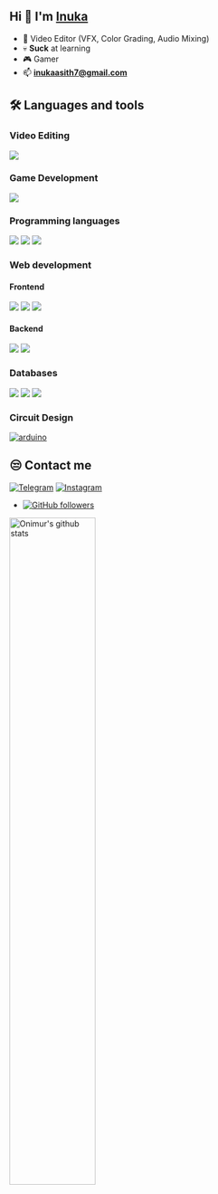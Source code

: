 ## Hi 👋 I'm [Inuka](https://github.com/InukaAsith) 

- 🎥 Video Editor (VFX, Color Grading, Audio Mixing)
- 💀 **Suck** at learning
- 🎮 Gamer
- 📫 **inukaasith7@gmail.com**

## 🛠️ Languages and tools

### Video Editing
<a href="#"><img src="https://img.icons8.com/color/48/davinci-resolve.png"/></a>


### Game Development
<a href="#"><img src="https://img.icons8.com/color/48/unreal-engine.png"/></a>


### Programming languages
<a href="#"><img src="https://img.icons8.com/fluency/48/null/python.png"/></a>
<a href="#"><img src="https://img.icons8.com/fluency/48/null/javascript.png"/></a>
<a href="#"><img src="https://img.icons8.com/color/48/java-coffee-cup-logo--v1.png"/></a>


### Web development
#### Frontend
<a href="#"><img src="https://img.icons8.com/fluency/48/null/html-5.png"/></a>
<a href="#"><img src="https://img.icons8.com/fluency/48/null/css3.png"/></a>
<a href="#"><img src="https://img.icons8.com/fluency/48/null/javascript.png"/></a>

#### Backend
<a href="#"><img src="https://img.icons8.com/color/48/django.png"></a>
<a href="#"><img src="https://img.icons8.com/color/48/api-settings.png"/></a>



### Databases
<a href="https://www.mysql.com" target="_blank"><img src="https://img.icons8.com/fluency/48/null/mysql-logo.png"/></a>
<a href="https://www.postgresql.org" target="_blank"><img src="https://img.icons8.com/color/48/null/postgreesql.png"/></a>
<a href="https://www.mongodb.com" target="_blank"><img src="https://img.icons8.com/external-tal-revivo-color-tal-revivo/48/null/external-mongodb-a-cross-platform-document-oriented-database-program-logo-color-tal-revivo.png"/></a>



### Circuit Design
<a href="h#"><img src="https://img.icons8.com/fluency/48/arduino.png" alt="arduino"/></a>


## 😒 Contact me
<a href="https://telegram.me/InukaAsith" target="_blank"><img src="https://img.icons8.com/fluency/48/000000/telegram-app.png" alt="Telegram"></a>
<a href="https://www.instagram.com/Inukaasith6" target="_blank"><img src="https://img.icons8.com/fluency/48/000000/instagram-new.png" alt="Instagram"></a>


- [![GitHub followers](https://img.shields.io/github/followers/inukaasith.svg?style=social&label=Follow&maxAge=2592000)](https://github.com/inukaasith?tab=followers)
<p>
  <a href="https://github.com/inukaasith/handle-path-oz">
    <img width="55%" align="left" alt="Onimur's github stats" src="https://github-readme-stats.vercel.app/api?username=inukaasith&show_icons=true&hide_border=true" />
  </a>
</p>

